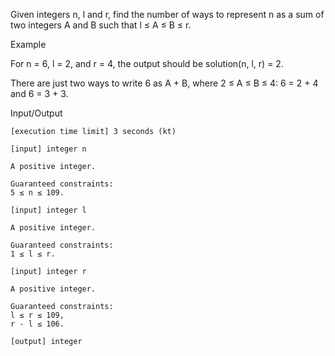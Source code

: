 Given integers n, l and r, find the number of ways to represent n as a sum of two integers A and B such that l ≤ A ≤ B ≤ r.

Example

For n = 6, l = 2, and r = 4, the output should be
solution(n, l, r) = 2.

There are just two ways to write 6 as A + B, where 2 ≤ A ≤ B ≤ 4: 6 = 2 + 4 and 6 = 3 + 3.

Input/Output

    [execution time limit] 3 seconds (kt)

    [input] integer n

    A positive integer.

    Guaranteed constraints:
    5 ≤ n ≤ 109.

    [input] integer l

    A positive integer.

    Guaranteed constraints:
    1 ≤ l ≤ r.

    [input] integer r

    A positive integer.

    Guaranteed constraints:
    l ≤ r ≤ 109,
    r - l ≤ 106.

    [output] integer
